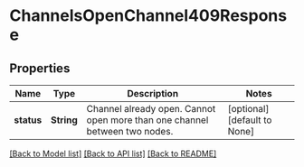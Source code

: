 # ChannelsOpenChannel409Response

## Properties

| Name       | Type       | Description                                                                | Notes                        |
| ---------- | ---------- | -------------------------------------------------------------------------- | ---------------------------- |
| **status** | **String** | Channel already open. Cannot open more than one channel between two nodes. | [optional] [default to None] |

[[Back to Model list]](../README.md#documentation-for-models) [[Back to API list]](../README.md#documentation-for-api-endpoints) [[Back to README]](../README.md)
